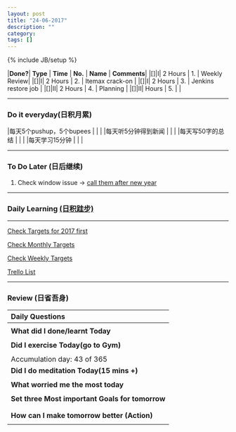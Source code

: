 ```yaml
---
layout: post
title: "24-06-2017"
description: ""
category: 
tags: []
---
```

{% include JB/setup %}


|**Done?**| **Type** | **Time**   | **No.** | **Name** | **Comments**|
|[]|I| 2 Hours  | 1. |	Weekly Review| 
|[]|I| 2 Hours  | 2. |	Itemax crack-on |
|[]|I| 2 Hours  | 3. |	Jenkins restore job |
|[]|II| 2 Hours | 4. |	Planning |
|[]|II|  Hours | 5. |    |


---

### Do it everyday(日积月累)

|每天5个pushup，5个bupees   | |     |
|每天听5分钟得到新闻      | |	  |
|每天写50字的总结			 | |    |
|每天学习15分钟            | |    |

---

### To Do Later (日后继续) 

1. Check window issue -> [call them after new year](http://neil526.tripod.com/)


---

### Daily Learning [(日积跬步)](https://yitianxu.github.io/2017/01/05/learning-summary)


---

[Check Targets for 2017 first](https://yitianxu.github.io/2016/12/30/resolution-for-2017)

[Check Monthly Targets](https://yitianxu.github.io/pages/monthly%20targets/Monthly)

[Check Weekly Targets](https://yitianxu.github.io/pages/weekly%20targets/Weekly%20Targets) 

[Trello List](https://trello.com/b/oYub62ID/goal-of-year-2016-2017)

---

### Review (日省吾身)

| Daily Questions                                    |                                           
|:---------------------------------------------------|
|                                                    |
| **What did I done/learnt Today**| 
|                                                    |
| **Did I exercise Today(go to Gym)**|          
|     |
| Accumulation day: 43 of 365   |
| **Did I do meditation Today(15 mins +)**|          
|     |
|**What worried me the most today**|
|      |
|**Set three Most important Goals for tomorrow**|
|      |
|      |
|**How can I make tomorrow better (Action)**|
|                          |
